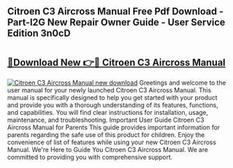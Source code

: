 ## Citroen C3 Aircross Manual Free Pdf Download - Part-I2G New Repair Owner Guide - User Service Edition 3n0cD

# <h2><a href="http://cf17442.oget.top/?id=Citroen+C3+Aircross+Manual">🔗Download New 👉🔴 Citroen C3 Aircross Manual</a></h2>

[![Citroen C3 Aircross Manual new download](https://i.imgur.com/5g1atiW.png)](http://cf17442.oget.top/?id=Citroen+C3+Aircross+Manual)
Greetings and welcome to the user manual for your newly launched Citroen C3 Aircross Manual. This manual is specifically designed to help you get started with your product and provide you with a thorough understanding of its features, functions, and capabilities. You will find clear instructions for installation, usage, maintenance, and troubleshooting. Important User Guide Citroen C3 Aircross Manual for Parents This guide provides important information for parents regarding the safe use of this product for children. Enjoy the convenience of list of features while using your new Citroen C3 Aircross Manual. We're Here to Guide You Citroen C3 Aircross Manual. We are committed to providing you with comprehensive support.
